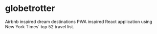 # globetrotter
Airbnb inspired dream destinations PWA inspired React application using New York Times' top 52 travel list.
